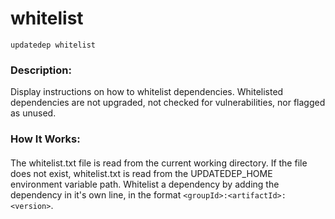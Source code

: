 # whitelist

```
updatedep whitelist
```

####
### Description:

Display instructions on how to whitelist dependencies. Whitelisted dependencies are not upgraded, not checked for vulnerabilities, nor flagged as unused.
### How It Works:
####
The whitelist.txt file is read from the current working directory. If the file does not exist, whitelist.txt is read from the UPDATEDEP_HOME environment variable path. Whitelist a dependency by adding the dependency in it's own line, in the format `<groupId>:<artifactId>:<version>`.
